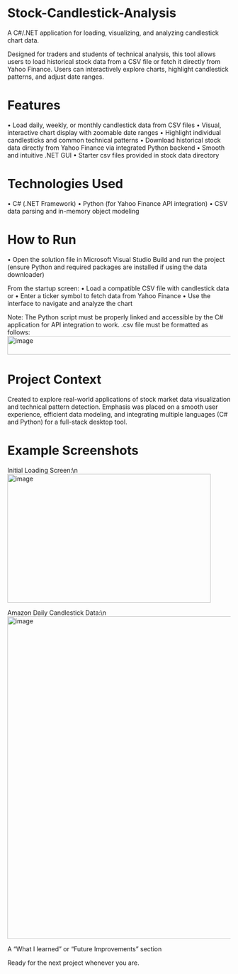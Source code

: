 # Stock-Candlestick-Analysis
A C#/.NET application for loading, visualizing, and analyzing candlestick chart data. 

Designed for traders and students of technical analysis, this tool allows users to load historical stock data from a CSV file or fetch it directly from Yahoo Finance. Users can interactively explore charts, highlight candlestick patterns, and adjust date ranges.

# Features
• Load daily, weekly, or monthly candlestick data from CSV files
• Visual, interactive chart display with zoomable date ranges
• Highlight individual candlesticks and common technical patterns
• Download historical stock data directly from Yahoo Finance via integrated Python backend
• Smooth and intuitive .NET GUI
• Starter csv files provided in stock data directory

# Technologies Used
• C# (.NET Framework)
• Python (for Yahoo Finance API integration)
• CSV data parsing and in-memory object modeling

# How to Run
• Open the solution file in Microsoft Visual Studio
Build and run the project (ensure Python and required packages are installed if using the data downloader)

From the startup screen:
• Load a compatible CSV file with candlestick data or
• Enter a ticker symbol to fetch data from Yahoo Finance
• Use the interface to navigate and analyze the chart

Note: The Python script must be properly linked and accessible by the C# application for API integration to work. .csv file must be formatted as follows:
<img width="515" height="42" alt="image" src="https://github.com/user-attachments/assets/8e9d4c29-4cb5-4117-9741-3c1373a66093" />

# Project Context
Created to explore real-world applications of stock market data visualization and technical pattern detection. Emphasis was placed on a smooth user experience, efficient data modeling, and integrating multiple languages (C# and Python) for a full-stack desktop tool.

# Example Screenshots
Initial Loading Screen:\n
<img width="459" height="290" alt="image" src="https://github.com/user-attachments/assets/0395b22d-5ee5-4b24-98dd-4f362dc3a8d2" />


Amazon Daily Candlestick Data:\n
<img width="1366" height="727" alt="image" src="https://github.com/user-attachments/assets/ba6f4afa-dd8e-4370-9b09-88ddc33965bb" />


A “What I learned” or “Future Improvements” section

Ready for the next project whenever you are.
